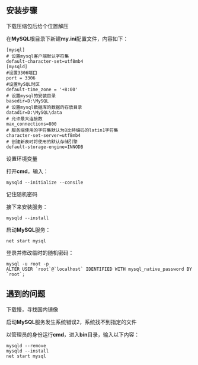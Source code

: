 ## 安装步骤

下载压缩包后给个位置解压

在**MySQL**根目录下新建**my.ini**配置文件，内容如下：

```
[mysql]
# 设置mysql客户端默认字符集
default-character-set=utf8mb4
[mysqld]
#设置3306端口
port = 3306 
#设置MySQL时区
default-time_zone = '+8:00'
# 设置mysql的安装目录
basedir=D:\MySQL
# 设置mysql数据库的数据的存放目录
datadir=D:\MySQL\data
# 允许最大连接数
max_connections=800
# 服务端使用的字符集默认为8比特编码的latin1字符集
character-set-server=utf8mb4
# 创建新表时将使用的默认存储引擎
default-storage-engine=INNODB
```

设置环境变量

打开**cmd**，输入：

```
mysqld --initialize --consile
```

记住随机密码

接下来安装服务：

```
mysqld --install
```

启动**MySQL**服务：

```
net start mysql
```

登录并修改临时的随机密码：

```
mysql -u root -p
ALTER USER `root`@`localhost` IDENTIFIED WITH mysql_native_password BY `root`;
```

## 遇到的问题

下载慢，寻找国内镜像

启动**MySQL**服务发生系统错误2，系统找不到指定的文件

以管理员的身份运行**cmd**，进入**bin**目录，输入以下内容：

```
mysqld --remove
mysqld --install
net start mysql
```



